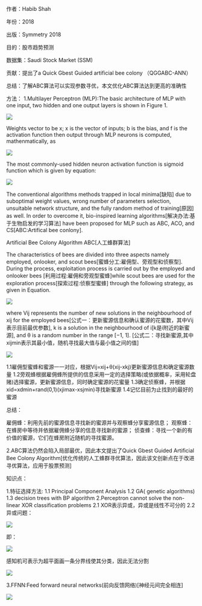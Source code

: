 作者：Habib Shah 

年份：2018

出版：Symmetry 2018

目的：股市趋势预测

数据集：Saudi Stock Market (SSM)

贡献：提出了a Quick Gbest Guided artificial bee colony （QGGABC-ANN）

总结：了解ABC算法可以实现参数寻优，本文优化ABC算法达到更高的准确性

方法：
1.Multilayer Perceptron (MLP):The basic architecture of MLP with one input, two hidden and one output layers is shown in Figure 1.

<img src="https://github.com/jm199504/Paper-Notes/blob/master/Financial-Time-Series-Prediction/A%20Quick%20Gbest%20Guided%20Arti%EF%AC%81cial%20Bee%20Colony%20Algorithm%20for%20Stock%20Market%20Prices%20Prediction/images/1.png">

Weights vector to be x; x is the vector of inputs; b is the bias, and f is the activation function then output through MLP neurons is computed, mathenmatically, as

<img src="https://github.com/jm199504/Paper-Notes/blob/master/Financial-Time-Series-Prediction/A%20Quick%20Gbest%20Guided%20Arti%EF%AC%81cial%20Bee%20Colony%20Algorithm%20for%20Stock%20Market%20Prices%20Prediction/images/2.png">

The most commonly-used hidden neuron activation function is sigmoid function which is given by equation:

<img src="https://github.com/jm199504/Paper-Notes/blob/master/Financial-Time-Series-Prediction/A%20Quick%20Gbest%20Guided%20Arti%EF%AC%81cial%20Bee%20Colony%20Algorithm%20for%20Stock%20Market%20Prices%20Prediction/images/3.png">

The conventional algorithms methods trapped in local minima[缺陷] due to suboptimal weight values, wrong number of parameters selection, unsuitable network structure, and the fully random method of training[原因] as well. In order to overcome it, bio-inspired learning algorithms[解决办法:基于生物启发的学习算法] have been proposed for MLP such as ABC, ACO, and CS[ABC:Artifical bee conlony]. 

Artificial Bee Colony Algorithm ABC[人工蜂群算法]

The characteristics of bees are divided into three aspects namely employed, onlooker, and scout bees[蜜蜂分工:雇佣型、旁观型和侦察型]. During the process, exploitation process is carried out by the employed and onlooker bees [利用过程:雇佣和旁观型蜜蜂]while scout bees are used for the exploration process[探索过程:侦察型蜜蜂] through the following strategy, as given in Equation. 

<img src="https://github.com/jm199504/Paper-Notes/blob/master/Financial-Time-Series-Prediction/A%20Quick%20Gbest%20Guided%20Arti%EF%AC%81cial%20Bee%20Colony%20Algorithm%20for%20Stock%20Market%20Prices%20Prediction/images/4.png">

where Vij represents the number of new solutions in the neighbourhood of xij for the employed bees[公式一：更新蜜源信息和确认蜜源的花蜜数，其中Vij表示目前最优参数], k is a solution in the neighbourhood of i[k是i附近的新蜜源], and θ is a random number in the range [−1, 1]. [公式二：寻找新蜜源,其中xijmin表示其最小值，随机寻找最大值与最小值之间的值]

<img src="https://github.com/jm199504/Paper-Notes/blob/master/Financial-Time-Series-Prediction/A%20Quick%20Gbest%20Guided%20Arti%EF%AC%81cial%20Bee%20Colony%20Algorithm%20for%20Stock%20Market%20Prices%20Prediction/images/5.png">

1.1雇佣型蜜蜂和蜜源一一对应，根据Vij=xij+θ(xij-xkj)更新蜜源信息和确定蜜源数量
1.2旁观蜂根据雇佣蜂所提供的信息采用一定的选择策略(或依据概率，采用轮盘赌)选择蜜源，更新蜜源信息，同时确定蜜源的花蜜量
1.3确定侦察蜂，并根据xid=xdmin+rand(0,1)(xjimax-xsjmin)寻找新蜜源
1.4记忆目前为止找到的最好的蜜源

总结：

雇佣蜂：利用先前的蜜源信息寻找新的蜜源并与观察蜂分享蜜源信息；
观察蜂：在蜂房中等待并依据雇佣蜂分享的信息寻找新的蜜源；
侦查蜂：寻找一个新的有价值的蜜源，它们在蜂房附近随机的寻找蜜源。

2.ABC算法仍然会陷入局部最优，因此本文提出了Quick Gbest Guided Artiﬁcial Bee Colony Algorithm[优化传统的人工蜂群寻优算法，因此该文创新点在于改进寻优算法，应用于股票预测]

知识点：

1.特征选择方法:
	1.1 Principal Component Analysis
	1.2 GA( genetic algorithms)
	1.3 decision trees with BP algorithm
2.Perceptron cannot solve the non-linear XOR classification problems
2.1 XOR表示异或，异或是线性不可分的
2.2 异或问题：

<img src="https://github.com/jm199504/Paper-Notes/blob/master/Financial-Time-Series-Prediction/A%20Quick%20Gbest%20Guided%20Arti%EF%AC%81cial%20Bee%20Colony%20Algorithm%20for%20Stock%20Market%20Prices%20Prediction/images/6.png">

即：

<img src="https://github.com/jm199504/Paper-Notes/blob/master/Financial-Time-Series-Prediction/A%20Quick%20Gbest%20Guided%20Arti%EF%AC%81cial%20Bee%20Colony%20Algorithm%20for%20Stock%20Market%20Prices%20Prediction/images/7.png">

感知机可表示为超平面画一条分界线使其分类，因此无法分割

<img src="https://github.com/jm199504/Paper-Notes/blob/master/Financial-Time-Series-Prediction/A%20Quick%20Gbest%20Guided%20Arti%EF%AC%81cial%20Bee%20Colony%20Algorithm%20for%20Stock%20Market%20Prices%20Prediction/images/8.png">

3.FFNN:Feed forward neural networks(前向反馈网络)[神经元间完全相连]

<img src="https://github.com/jm199504/Paper-Notes/blob/master/Financial-Time-Series-Prediction/A%20Quick%20Gbest%20Guided%20Arti%EF%AC%81cial%20Bee%20Colony%20Algorithm%20for%20Stock%20Market%20Prices%20Prediction/images/9.png">

